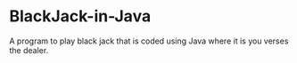 # BlackJack-in-Java
A program to play black jack that is coded using Java where it is you verses the dealer. 
